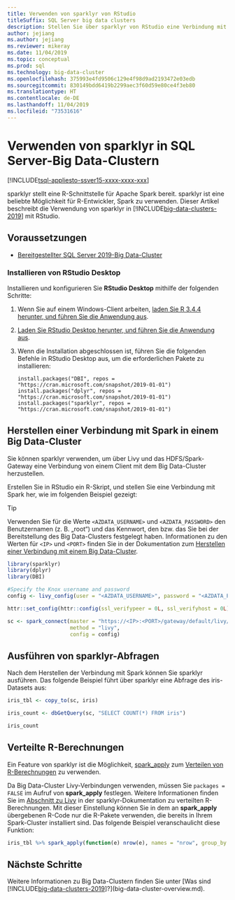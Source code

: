 ```yaml
---
title: Verwenden von sparklyr von RStudio
titleSuffix: SQL Server big data clusters
description: Stellen Sie über sparklyr von RStudio eine Verbindung mit einem Big Data-Cluster her.
author: jejiang
ms.author: jejiang
ms.reviewer: mikeray
ms.date: 11/04/2019
ms.topic: conceptual
ms.prod: sql
ms.technology: big-data-cluster
ms.openlocfilehash: 375993e4fd9506c129e4f98d9ad2193472e03edb
ms.sourcegitcommit: 830149bdd6419b2299aec3f60d59e80ce4f3eb80
ms.translationtype: HT
ms.contentlocale: de-DE
ms.lasthandoff: 11/04/2019
ms.locfileid: "73531616"
---
```

# <a name="use-sparklyr-in-sql-server-big-data-cluster"></a>Verwenden von sparklyr in SQL Server-Big Data-Clustern

[!INCLUDE[tsql-appliesto-ssver15-xxxx-xxxx-xxx](../includes/tsql-appliesto-ssver15-xxxx-xxxx-xxx.md)]

sparklyr stellt eine R-Schnittstelle für Apache Spark bereit. sparklyr ist eine beliebte Möglichkeit für R-Entwickler, Spark zu verwenden. Dieser Artikel beschreibt die Verwendung von sparklyr in [!INCLUDE[big-data-clusters-2019](../includes/ssbigdataclusters-ver15.md)] mit RStudio.

## <a name="prerequisites"></a>Voraussetzungen

- [Bereitgestellter SQL Server 2019-Big Data-Cluster](quickstart-big-data-cluster-deploy.md)

### <a name="install-rstudio-desktop"></a>Installieren von RStudio Desktop

Installieren und konfigurieren Sie **RStudio Desktop** mithilfe der folgenden Schritte:

1. Wenn Sie auf einem Windows-Client arbeiten, [laden Sie R 3.4.4 herunter, und führen Sie die Anwendung aus](https://cran.rstudio.com/bin/windows/base/old/3.4.4).

1. [Laden Sie RStudio Desktop herunter, und führen Sie die Anwendung aus](https://www.rstudio.com/products/rstudio/download/).

1. Wenn die Installation abgeschlossen ist, führen Sie die folgenden Befehle in RStudio Desktop aus, um die erforderlichen Pakete zu installieren:

   ```RStudioDesktop
   install.packages("DBI", repos = "https://cran.microsoft.com/snapshot/2019-01-01")
   install.packages("dplyr", repos = "https://cran.microsoft.com/snapshot/2019-01-01")
   install.packages("sparklyr", repos = "https://cran.microsoft.com/snapshot/2019-01-01")
   ```

## <a name="connect-to-spark-in-a-big-data-cluster"></a>Herstellen einer Verbindung mit Spark in einem Big Data-Cluster

Sie können sparklyr verwenden, um über Livy und das HDFS/Spark-Gateway eine Verbindung von einem Client mit dem Big Data-Cluster herzustellen. 

Erstellen Sie in RStudio ein R-Skript, und stellen Sie eine Verbindung mit Spark her, wie im folgenden Beispiel gezeigt:

> [!TIP]
> Verwenden Sie für die Werte `<AZDATA_USERNAME>` und `<AZDATA_PASSWORD>` den Benutzernamen (z. B. „root“) und das Kennwort, den bzw. das Sie bei der Bereitstellung des Big Data-Clusters festgelegt haben. Informationen zu den Werten für `<IP>` und `<PORT>` finden Sie in der Dokumentation zum [Herstellen einer Verbindung mit einem Big Data-Cluster](connect-to-big-data-cluster.md).

```r
library(sparklyr)
library(dplyr)
library(DBI)

#Specify the Knox username and password
config <- livy_config(user = "<AZDATA_USERNAME>", password = "<AZDATA_PASSWORD>")

httr::set_config(httr::config(ssl_verifypeer = 0L, ssl_verifyhost = 0L))

sc <- spark_connect(master = "https://<IP>:<PORT>/gateway/default/livy/v1",
                    method = "livy",
                    config = config)
```

## <a name="run-sparklyr-queries"></a>Ausführen von sparklyr-Abfragen

Nach dem Herstellen der Verbindung mit Spark können Sie sparklyr ausführen. Das folgende Beispiel führt über sparklyr eine Abfrage des iris-Datasets aus:

```r
iris_tbl <- copy_to(sc, iris)

iris_count <- dbGetQuery(sc, "SELECT COUNT(*) FROM iris")

iris_count
```

## <a name="distributed-r-computations"></a>Verteilte R-Berechnungen

Ein Feature von sparklyr ist die Möglichkeit, [spark_apply](https://spark.rstudio.com/reference/spark_apply/) zum [Verteilen von R-Berechnungen](https://spark.rstudio.com/guides/distributed-r/) zu verwenden.

Da Big Data-Cluster Livy-Verbindungen verwenden, müssen Sie `packages = FALSE` im Aufruf von **spark_apply** festlegen. Weitere Informationen finden Sie im [Abschnitt zu Livy](https://spark.rstudio.com/guides/distributed-r/#livy) in der sparklyr-Dokumentation zu verteilten R-Berechnungen. Mit dieser Einstellung können Sie in dem an **spark_apply** übergebenen R-Code nur die R-Pakete verwenden, die bereits in Ihrem Spark-Cluster installiert sind. Das folgende Beispiel veranschaulicht diese Funktion:

```r
iris_tbl %>% spark_apply(function(e) nrow(e), names = "nrow", group_by = "Species", packages = FALSE)
```

## <a name="next-steps"></a>Nächste Schritte

Weitere Informationen zu Big Data-Clustern finden Sie unter [Was sind [!INCLUDE[big-data-clusters-2019](../includes/ssbigdataclusters-ver15.md)]?](big-data-cluster-overview.md).
